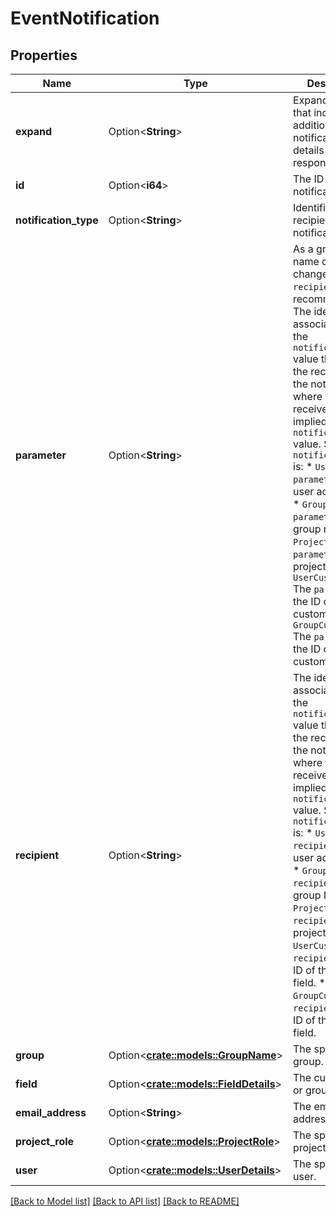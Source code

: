 # EventNotification

## Properties

Name | Type | Description | Notes
------------ | ------------- | ------------- | -------------
**expand** | Option<**String**> | Expand options that include additional event notification details in the response. | [optional]
**id** | Option<**i64**> | The ID of the notification. | [optional]
**notification_type** | Option<**String**> | Identifies the recipients of the notification. | [optional]
**parameter** | Option<**String**> | As a group's name can change, use of `recipient` is recommended. The identifier associated with the `notificationType` value that defines the receiver of the notification, where the receiver isn't implied by `notificationType` value. So, when `notificationType` is:   *  `User` The `parameter` is the user account ID.  *  `Group` The `parameter` is the group name.  *  `ProjectRole` The `parameter` is the project role ID.  *  `UserCustomField` The `parameter` is the ID of the custom field.  *  `GroupCustomField` The `parameter` is the ID of the custom field. | [optional]
**recipient** | Option<**String**> | The identifier associated with the `notificationType` value that defines the receiver of the notification, where the receiver isn't implied by the `notificationType` value. So, when `notificationType` is:   *  `User`, `recipient` is the user account ID.  *  `Group`, `recipient` is the group ID.  *  `ProjectRole`, `recipient` is the project role ID.  *  `UserCustomField`, `recipient` is the ID of the custom field.  *  `GroupCustomField`, `recipient` is the ID of the custom field. | [optional]
**group** | Option<[**crate::models::GroupName**](GroupName.md)> | The specified group. | [optional]
**field** | Option<[**crate::models::FieldDetails**](FieldDetails.md)> | The custom user or group field. | [optional]
**email_address** | Option<**String**> | The email address. | [optional]
**project_role** | Option<[**crate::models::ProjectRole**](ProjectRole.md)> | The specified project role. | [optional]
**user** | Option<[**crate::models::UserDetails**](UserDetails.md)> | The specified user. | [optional]

[[Back to Model list]](../README.md#documentation-for-models) [[Back to API list]](../README.md#documentation-for-api-endpoints) [[Back to README]](../README.md)


